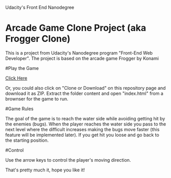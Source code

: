 Udacity's Front End Nanodegree

Arcade Game Clone Project (aka Frogger Clone)
===============================

This is a project from Udacity's Nanodegree program "Front-End Web Developer". The project is based on the arcade game Frogger by Konami 

#Play the Game

[Click Here](https://matthewdodi.github.io/Arcade-Game-Clone/)

Or, you could also click on "Clone or Download" on this repository page and download it as ZIP. Extract the folder content and open "index.html" from a brownser for the game to run.

#Game Rules

The goal of the game is to reach the water side while avoiding getting hit by the enemies (bugs). When the player reaches the water side you pass to the next level where the difficult increases making the bugs move faster (this feature will be implemented later). If you get hit you loose and go back to the starting position.

#Control

Use the arrow keys to control the player's moving direction.

That's pretty much it, hope you like it!
